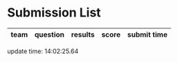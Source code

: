 # Submission List
team    | question  | results  | score | submit time
------|-----:|-----:| ----:|-----


update time: 14:02:25.64 
